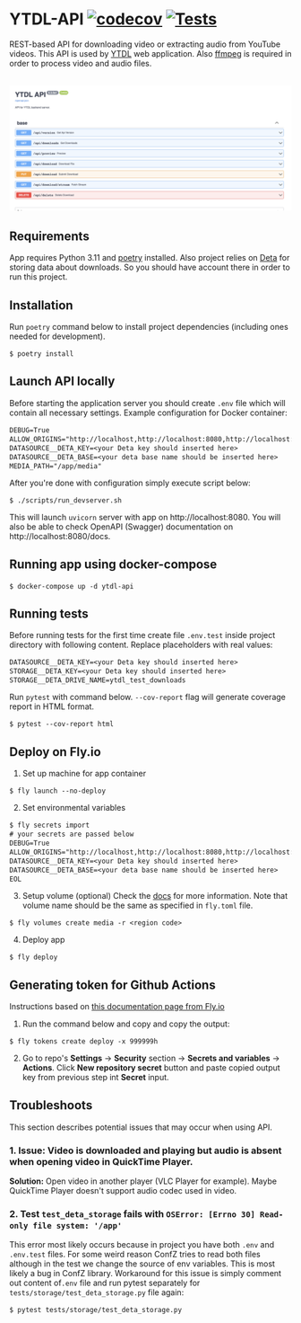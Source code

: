  # YTDL-API [![codecov](https://codecov.io/gh/deepaerial/ytdl-api/branch/master/graph/badge.svg?token=78Z7RY2IXL)](https://codecov.io/gh/deepaerial/ytdl-api) [![Tests](https://github.com/deepaerial/ytdl-api/actions/workflows/testing.yml/badge.svg)](https://github.com/deepaerial/ytdl-api/actions/workflows/testing.yml)
REST-based API for downloading video or extracting audio from YouTube videos. This API is used by [YTDL](https://github.com/deepaerial/ytdl-web) web application.  Also [ffmpeg](https://ffmpeg.org/) is required in order to process video and audio files.
<br><br>

![OpenAPI documentation for YTDL API](./docs/openapi.png)

## Requirements
App requires Python 3.11 and [poetry](https://python-poetry.org/) installed. Also project relies on [Deta](https://www.deta.sh/) for storing data about downloads. So you should have account there in order to run this project.

## Installation
Run `poetry` command below to install project dependencies (including ones needed for development).
```shell
$ poetry install
```
## Launch API locally
Before starting the application server you should create `.env` file which will contain all necessary settings. Example configuration for Docker container:
```shell
DEBUG=True
ALLOW_ORIGINS="http://localhost,http://localhost:8080,http://localhost:8081,http://127.0.0.1,http://127.0.0.1:8080,http://127.0.0.1:8081"
DATASOURCE__DETA_KEY=<your Deta key should inserted here>
DATASOURCE__DETA_BASE=<your deta base name should be inserted here>
MEDIA_PATH="/app/media"
```
After you're done with configuration simply execute script below:
```shell
$ ./scripts/run_devserver.sh 
```
This will launch `uvicorn` server with app on http://localhost:8080. You will also be able to check OpenAPI (Swagger) documentation on http://localhost:8080/docs.

## Running app using docker-compose
```shell
$ docker-compose up -d ytdl-api
```

## Running tests
Before running tests for the first time create file `.env.test` inside project directory with following content. Replace placeholders with real values:
```
DATASOURCE__DETA_KEY=<your Deta key should inserted here>
STORAGE__DETA_KEY=<your Deta key should inserted here>
STORAGE__DETA_DRIVE_NAME=ytdl_test_downloads
```
Run `pytest` with command below. `--cov-report` flag will generate coverage report in HTML format.
```shell
$ pytest --cov-report html
```
## Deploy on Fly.io
1. Set up machine for app container
```shell
$ fly launch --no-deploy
```    

2. Set environmental variables
```shell
$ fly secrets import
# your secrets are passed below
DEBUG=True
ALLOW_ORIGINS="http://localhost,http://localhost:8080,http://localhost:8081,http://127.0.0.1,http://127.0.0.1:8080,http://127.0.0.1:8081"
DATASOURCE__DETA_KEY=<your Deta key should inserted here>
DATASOURCE__DETA_BASE=<your deta base name should be inserted here>
EOL
```

3. Setup volume (optional)
Check the [docs](https://fly.io/docs/apps/volume-storage/) for more information. Note that volume name should be the same as specified in `fly.toml` file.
```shell
$ fly volumes create media -r <region code>
```

4. Deploy app
```shell
$ fly deploy
```

## Generating token for Github Actions
Instructions based on [this documentation page from Fly.io](https://fly.io/docs/app-guides/continuous-deployment-with-github-actions/)
1. Run the command below and copy and copy the output:
```
$ fly tokens create deploy -x 999999h
```

2. Go to repo's **Settings** -> **Security** section -> **Secrets and variables** -> **Actions**. Click **New repository secret** button and paste copied output key from previous step int **Secret** input.

## Troubleshoots
This section describes potential issues that may occur when using API.

### 1. Issue: Video is downloaded and playing but audio is absent when opening video in QuickTime Player.
**Solution:** Open video in another player (VLC Player for example). Maybe QuickTime Player doesn't support audio codec used in video.

### 2. Test `test_deta_storage` fails with `OSError: [Errno 30] Read-only file system: '/app'`
This error most likely occurs because in project you have both `.env` and `.env.test` files. For some weird reason ConfZ tries to read both files although in the test we change the source of env variables. This is most likely a bug in ConfZ library. Workaround for this issue is simply comment out content of`.env` file and run pytest separately for `tests/storage/test_deta_storage.py` file again:
```shell
$ pytest tests/storage/test_deta_storage.py
```